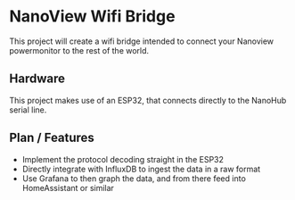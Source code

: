 # NanoView Wifi Bridge
This project will create a wifi bridge intended to connect your Nanoview powermonitor to the rest of the world.

## Hardware
This project makes use of an ESP32, that connects directly to the NanoHub serial line.

## Plan / Features
* Implement the protocol decoding straight in the ESP32
* Directly integrate with InfluxDB to ingest the data in a raw format
* Use Grafana to then graph the data, and from there feed into HomeAssistant or similar